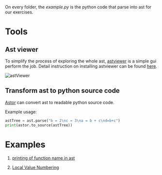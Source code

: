 On every folder, the *example.py* is the python code that parse into ast for our exercises.

# Tools

## Ast viewer

To simplify the process of exploring the whole ast, [astviewer](https://github.com/titusjan/astviewer) is a simple gui perform the job. Detail instruction on installing astviewer can be found [here](https://github.com/titusjan/astviewer). 

![astViewer](https://github.com/titusjan/astviewer/raw/master/screen_shot.png)

## Transform ast to python source code

[Astor](http://astor.readthedocs.io/en/latest/) can convert ast to readable python source code. 

Example usage:
```python
astTree = ast.parse("b = 2\nc = 3\na = b + c\nd=b+c")
print(astor.to_source(astTree))
```

# Examples 
1. [printing of function name in ast](https://github.com/usagitoneko97/python-ast/tree/master/A1.FunctionDef)

2. [Local Value Numbering](https://github.com/usagitoneko97/python-ast/tree/master/A2.LVN)